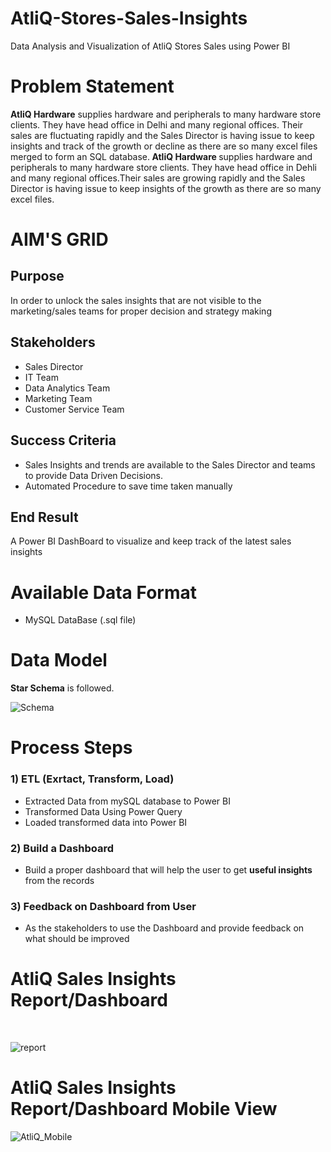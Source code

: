 # AtliQ-Stores-Sales-Insights

Data Analysis and Visualization of AtliQ Stores Sales using Power BI

# Problem Statement

<b>AtliQ Hardware</b> supplies hardware and peripherals to many hardware store clients. They have head office in Delhi and many regional offices. Their sales are fluctuating rapidly and the Sales Director is having issue to keep insights and track of the growth or decline as there are so many excel files merged to form an SQL database.<b> AtliQ Hardware </b> supplies hardware and peripherals to many hardware store clients. They have head office in Dehli and many regional offices.Their sales are growing rapidly and the Sales Director is having issue to keep insights of the growth as there are so many excel files.

# AIM'S GRID

## Purpose
In order to unlock the sales insights that are not visible to the marketing/sales teams for proper decision and strategy making

## Stakeholders
* Sales Director
* IT Team
* Data Analytics Team
* Marketing Team
* Customer Service Team

## Success Criteria 
* Sales Insights and trends are available to the Sales Director and teams to provide Data Driven Decisions.
* Automated Procedure to save time taken manually

## End Result
A Power BI DashBoard to visualize and keep track of the latest sales insights 

# Available Data Format
* MySQL DataBase (.sql file)

# Data Model

<b>Star Schema</b> is followed.

![Schema](https://user-images.githubusercontent.com/45168689/112821427-21225f80-90a0-11eb-8c39-a05d0ed08e7b.png)

# Process Steps

### 1) ETL (Exrtact, Transform, Load)
* Extracted Data from mySQL database to Power BI
* Transformed Data Using Power Query
* Loaded transformed data into Power BI

### 2) Build a Dashboard
* Build a proper dashboard that will help the user to get <b> useful insights </b> from the records

### 3) Feedback on Dashboard from User
* As the stakeholders to use the Dashboard and provide feedback on what should be improved

# AtliQ Sales Insights Report/Dashboard

<br>

![report](https://user-images.githubusercontent.com/45168689/112820830-75790f80-909f-11eb-87f8-322dd0af9a5e.png)


# AtliQ Sales Insights Report/Dashboard Mobile View

![AtliQ_Mobile](https://user-images.githubusercontent.com/45168689/112820548-2206c180-909f-11eb-95a7-e33573a30d8b.jpg)
